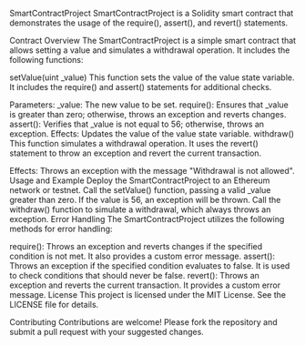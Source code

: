 SmartContractProject
SmartContractProject is a Solidity smart contract that demonstrates the usage of the require(), assert(), and revert() statements.

Contract Overview
The SmartContractProject is a simple smart contract that allows setting a value and simulates a withdrawal operation. It includes the following functions:

setValue(uint _value)
This function sets the value of the value state variable. It includes the require() and assert() statements for additional checks.

Parameters:
_value: The new value to be set.
require():
Ensures that _value is greater than zero; otherwise, throws an exception and reverts changes.
assert():
Verifies that _value is not equal to 56; otherwise, throws an exception.
Effects:
Updates the value of the value state variable.
withdraw()
This function simulates a withdrawal operation. It uses the revert() statement to throw an exception and revert the current transaction.

Effects:
Throws an exception with the message "Withdrawal is not allowed".
Usage and Example
Deploy the SmartContractProject to an Ethereum network or testnet.
Call the setValue() function, passing a valid _value greater than zero. If the value is 56, an exception will be thrown.
Call the withdraw() function to simulate a withdrawal, which always throws an exception.
Error Handling
The SmartContractProject utilizes the following methods for error handling:

require(): Throws an exception and reverts changes if the specified condition is not met. It also provides a custom error message.
assert(): Throws an exception if the specified condition evaluates to false. It is used to check conditions that should never be false.
revert(): Throws an exception and reverts the current transaction. It provides a custom error message.
License
This project is licensed under the MIT License. See the LICENSE file for details.

Contributing
Contributions are welcome! Please fork the repository and submit a pull request with your suggested changes.
